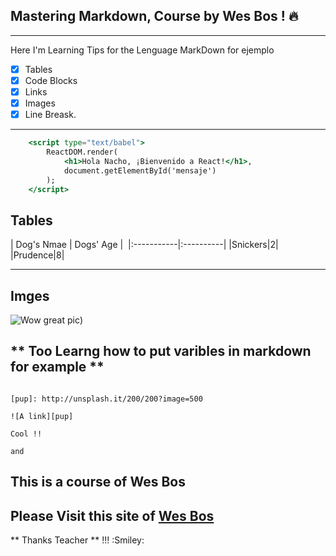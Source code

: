 ## Mastering Markdown, Course by Wes Bos ! :fire:
----
Here I'm Learning Tips for the Lenguage MarkDown 
for ejemplo 

* [x] Tables
* [x] Code Blocks
* [x] Links 
* [x] Images 
* [x] Line Breask.

---
```jsx
    <script type="text/babel">
        ReactDOM.render(
            <h1>Hola Nacho, ¡Bienvenido a React!</h1>,
            document.getElementById('mensaje')
        );
    </script>
```

## Tables 

| Dog's Nmae | Dogs' Age | 
|:-----------|:----------|
|Snickers|2|
|Prudence|8|

---
## Imges 


![Wow great pic](http://unsplash.it/300/300?image=100))

## ** Too Learng how to put varibles in markdown for example **

```Md

[pup]: http://unsplash.it/200/200?image=500

![A link][pup]

Cool !! 

and 

```

## This is a course of Wes Bos

## Please Visit this site of [Wes Bos](http://wesbos.com) 
** Thanks Teacher ** !!! :Smiley:
